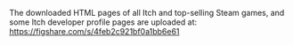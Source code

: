 The downloaded HTML pages of all Itch and top-selling Steam games, and some Itch developer profile pages are uploaded at: https://figshare.com/s/4feb2c921bf0a1bb6e61